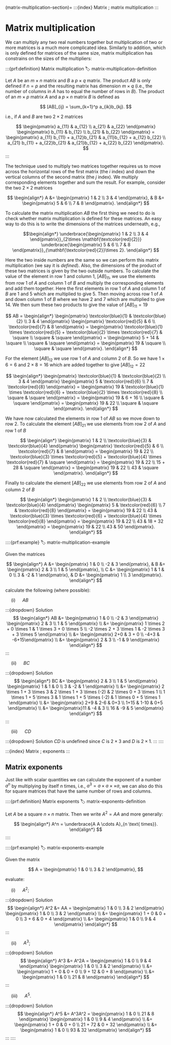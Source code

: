 (matrix-multiplication-section)=
:::{index} Matrix ; matrix multiplication
:::

# Matrix multiplication

We can multiply any two real numbers together but multiplication of two or more matrices is a much more complicated idea. Similarly to addition, which is only defined for matrices of the same size, matrix multiplication has constrains on the sizes of the multipliers:

:::{prf:definition} Matrix multiplication
:label: matrix-multiplication-definition

Let $A$ be an $m \times n$ matrix and $B$ a $p \times q$ matrix. The product $AB$ is only defined if $n = p$ and the resulting matrix has dimension $m \times q$ (i.e., the number of columns in $A$ has to equal the number of rows in $B$). The product of an $m\times p$ matrix $A$ and a $p\times n$ matrix $B$ is defined as

$$ [AB]_{ij} = \sum_{k=1}^p a_{ik}b_{kj}. $$

i.e., if $A$ and $B$ are two $2\times 2$ matrices

$$ \begin{pmatrix} 
    a_{11} & a_{12} \\
    a_{21} & a_{22} 
\end{pmatrix}
\begin{pmatrix} 
    b_{11} & b_{12} \\
    b_{21} & b_{22}
\end{pmatrix} =
\begin{pmatrix}
    a_{11} b_{11} + a_{12}b_{21} & a_{11}b_{12} + a_{12} b_{22} \\
    a_{21} b_{11} + a_{22}b_{21} & a_{21}b_{12} + a_{22} b_{22}
\end{pmatrix}. $$
:::

The technique used to multiply two matrices together requires us to move across the horizontal rows of the first matrix (the $i$ index) and down the vertical columns of the second matrix (the $j$ index). We multiply corresponding elements together and sum the result. For example, consider the two $2 \times 2$ matrices

$$ \begin{align*}
    A &= \begin{pmatrix} 1 & 2 \\ 3 & 4 \end{pmatrix}, & 
    B &= \begin{pmatrix} 5 & 6 \\ 7 & 8 \end{pmatrix}.
\end{align*} $$

To calculate the matrix multiplication $AB$ the first thing we need to do is check whether matrix multiplication is defined for these matrices. An easy way to do this is to write the dimensions of the matrices underneath, e.g.,

$$\begin{align*}
    \underbrace{\begin{pmatrix} 1 & 2 \\ 3 & 4 \end{pmatrix}}_{2\times \mathbf{\textcolor{red}{2}}}
    \underbrace{\begin{pmatrix} 5 & 6 \\ 7 & 8 \end{pmatrix}}_{\mathbf{\textcolor{red}{2}}\times 2}.
\end{align*} $$

Here the two inside numbers are the same so we can perform this matrix multiplication (we say it is *defined*). Also, the dimensions of the product of these two matrices is given by the two outside numbers. To calculate the value of the element in row 1 and column 1, $[AB]_{11}$, we use the elements from row 1 of $A$ and column 1 of $B$ and multiply the corresponding elements and add them together. Here the first elements in row 1 of $A$ and column 1 of $B$ are $1$ and $5$ which are multiplied to give $5$. Then moving across row 1 of $A$ and down column 1 of $B$ where we have $2$ and $7$ which are multiplied to give $14$. We then sum these two products to give the value of $[AB]_{11} = 19$

$$ AB = \begin{align*}
    \begin{pmatrix} \textcolor{blue}{1} & \textcolor{blue}{2} \\ 3 & 4 \end{pmatrix}
    \begin{pmatrix} \textcolor{red}{5} & 6 \\ \textcolor{red}{7} & 8 \end{pmatrix} = 
    \begin{pmatrix} 
        \textcolor{blue}{1} \times \textcolor{red}{5} + \textcolor{blue}{2} \times \textcolor{red}{7} & \square \\
        \square & \square
    \end{pmatrix} 
    = \begin{pmatrix} 5 + 14 & \square \\ \square & \square \end{pmatrix}
    = \begin{pmatrix} 19 & \square \\ \square & \square \end{pmatrix}.
\end{align*} $$

For the element $[AB]_{12}$ we use row 1 of $A$ and column 2 of $B$. So we have $1 \times 6 = 6$ and $2 \times 8 = 16$ which are added together to give $[AB]_{12} = 22$ 

$$ \begin{align*}
    \begin{pmatrix} \textcolor{blue}{1} & \textcolor{blue}{2} \\ 3 & 4 \end{pmatrix}
    \begin{pmatrix} 5 & \textcolor{red}{6} \\ 7 & \textcolor{red}{8} \end{pmatrix} = 
    \begin{pmatrix} 
        19 & \textcolor{blue}{1} \times \textcolor{red}{6} + \textcolor{blue}{2} \times \textcolor{red}{8} \\
        \square & \square
    \end{pmatrix}
    = \begin{pmatrix} 19 & 6 + 16 \\ \square & \square \end{pmatrix}
    = \begin{pmatrix} 19 & 22 \\ \square & \square \end{pmatrix}.
\end{align*} $$

We have now calculated the elements in row 1 of $AB$ so we move down to row 2. To calculate the element $[AB]_{21}$ we use elements from row 2 of $A$ and row 1 of $B$

$$ \begin{align*}
    \begin{pmatrix} 1 & 2 \\ \textcolor{blue}{3} & \textcolor{blue}{4} \end{pmatrix}
    \begin{pmatrix} \textcolor{red}{5} & 6 \\ \textcolor{red}{7} & 8 \end{pmatrix} = 
    \begin{pmatrix} 
        19 & 22 \\
        \textcolor{blue}{3} \times \textcolor{red}{5} + \textcolor{blue}{4} \times \textcolor{red}{7} & \square
    \end{pmatrix}
    = \begin{pmatrix} 19 & 22 \\ 15 + 28 & \square \end{pmatrix}
    = \begin{pmatrix} 19 & 22 \\ 43 & \square \end{pmatrix}.
\end{align*} $$

Finally to calculate the element $[AB]_{22}$ we use elements from row 2 of $A$ and column 2 of $B$

$$ \begin{align*}
    \begin{pmatrix} 1 & 2 \\ \textcolor{blue}{3} & \textcolor{blue}{4} \end{pmatrix}
    \begin{pmatrix} 5 & \textcolor{red}{6} \\ 7 & \textcolor{red}{8} \end{pmatrix} = 
    \begin{pmatrix} 
        19 & 22 \\
        43 & \textcolor{blue}{3} \times \textcolor{red}{6} + \textcolor{blue}{4} \times \textcolor{red}{8}
    \end{pmatrix}
    = \begin{pmatrix} 19 & 22 \\ 43 & 18 + 32 \end{pmatrix}
    = \begin{pmatrix} 19 & 22 \\ 43 & 50 \end{pmatrix}.
\end{align*} $$

::::{prf:example}
:label: matrix-multiplication-example

Given the matrices

$$ \begin{align*}
    A &= \begin{pmatrix} 1 & 0 \\ -2 & 3 \end{pmatrix}, &
    B &= \begin{pmatrix} 2 & 3 \\ 1 & 5 \end{pmatrix}, \\
    C &= \begin{pmatrix} 1 & 1 & 0 \\ 3 & -2 & 1 \end{pmatrix}, &
    D &= \begin{pmatrix} 1 \\ 3 \end{pmatrix}.
\end{align*} $$

calculate the following (where possible):

&emsp; (i) &emsp; $AB$

:::{dropdown} Solution
$$ \begin{align*}
    AB &= \begin{pmatrix} 1 & 0 \\ -2 & 3 \end{pmatrix} \begin{pmatrix} 2 & 3 \\ 1 & 5 \end{pmatrix} \\
    &= \begin{pmatrix} 1 \times 2 + 0 \times 1 & 1 \times 3 + 0 \times 5 \\ -2 \times 2 + 3 \times 1 & -2 \times 3 + 3 \times 5 \end{pmatrix} \\ 
    &= \begin{pmatrix} 2+0 & 3 + 0 \\ -4+3 & -6+15\end{pmatrix} \\
    &= \begin{pmatrix} 2 & 3 \\ -1 & 9 \end{pmatrix}
\end{align*} $$
:::

&emsp; (ii) &emsp; $BC$

:::{dropdown} Solution
$$ \begin{align*}
    BC &= \begin{pmatrix} 2 & 3 \\ 1 & 5 \end{pmatrix} \begin{pmatrix} 1 & 1 & 0 \\ 3 & -2 & 1 \end{pmatrix} \\
    &= \begin{pmatrix}
        2 \times 1 + 3 \times 3 & 2 \times 1 + 3 \times (-2) & 2 \times 0 + 3 \times 1 \\
        1 \times 1 + 5 \times 3 & 1 \times 1 + 5 \times (-2) & 1 \times 0 + 5 \times 1
    \end{pmatrix} \\
    &= \begin{pmatrix} 2+9 & 2-6 & 0+3 \\ 1+15 & 1-10 & 0+5 \end{pmatrix} \\
    &= \begin{pmatrix}11 & -4 & 3 \\ 16 & -9 & 5 \end{pmatrix}
\end{align*} $$
:::

&emsp; (iii) &emsp; $CD$

:::{dropdown} Solution
$CD$ is undefined since $C$ is $2\times 3$ and $D$ is $2\times 1$.
:::
::::

:::{index} Matrix ; exponents
:::

## Matrix exponents

Just like with scalar quantities we can calculate the exponent of a number $a^n$ by multiplying by itself $n$ times, i.e., $a^3 = a \times a \times \times a$, we can also do this for square matrices that have the same number of rows and columns. 

::::{prf:definition} Matrix exponents
:label: matrix-exponents-definition

Let $A$ be a square $n \times n$ matrix. Then we write $A^2=AA$ and more generally:

$$ \begin{align*}
    A^n = \underbrace{A A \cdots A}_{n \text{ times}}.
\end{align*} $$
::::

::::{prf:example}
:label: matrix-exponents-example

Given the matrix

$$ A = \begin{pmatrix} 1 & 0 \\ 3 & 2 \end{pmatrix}, $$

evaluate:

&emsp; (i) &emsp; $A^2$;

:::{dropdown} Solution
$$ \begin{align*}
    A^2 &= AA = \begin{pmatrix} 1 & 0 \\ 3 & 2 \end{pmatrix}
    \begin{pmatrix} 1 & 0 \\ 3 & 2 \end{pmatrix} \\
    &= \begin{pmatrix} 1 + 0 & 0 + 0 \\ 3 + 6 & 0 + 4 \end{pmatrix} \\
    &= \begin{pmatrix} 1 & 0 \\ 9 & 4 \end{pmatrix}
\end{align*} $$
:::

&emsp; (ii) &emsp; $A^3$;

:::{dropdown} Solution
$$ \begin{align*}
    A^3 &= A^2A = \begin{pmatrix} 1 & 0 \\ 9 & 4 \end{pmatrix}
    \begin{pmatrix} 1 & 0 \\ 3 & 2 \end{pmatrix} \\
    &= \begin{pmatrix} 1 + 0 & 0 + 0 \\ 9 + 12 & 0 + 8 \end{pmatrix} \\
    &= \begin{pmatrix} 1 & 0 \\ 21 & 8 \end{pmatrix}
\end{align*} $$
:::

&emsp; (iii) &emsp; $A^5$.

:::{dropdown} Solution
$$ \begin{align*}
    A^5 &= A^3A^2 = \begin{pmatrix} 1 & 0 \\ 21 & 8 \end{pmatrix}
    \begin{pmatrix} 1 & 0 \\ 9 & 4 \end{pmatrix} \\
    &= \begin{pmatrix} 1 + 0 & 0 + 0 \\ 21 + 72 & 0 + 32 \end{pmatrix} \\
    &= \begin{pmatrix} 1 & 0 \\ 93 & 32 \end{pmatrix}
\end{align*} $$
:::
::::
